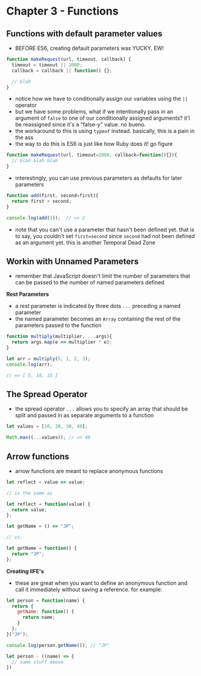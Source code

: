 # Chapter 3 - Functions
## Functions with default parameter values

* BEFORE ES6, creating default parameters was YUCKY. EW!

```js
function makeRequest(url, timeout, callback) {
  timeout = timeout || 2000;
  callback = callback || function() {};

  // blah
}
```

* notice how we have to conditionally assign our variables using the `||` operator
* but we have some problems, what if we intentionally pass in an argument of `false` to one of our conditionally assigned arguments? it'l be reassigned since it's a "false-y" value. no bueno.
* the workaround to this is using `typeof` instead. basically, this is a pain in the ass
* the way to do this is ES6 is just like how Ruby does it! go figure

```js
function makeRequest(url, timeout=2000, callback=function(){}){
  // blah blah blah
}
```

* interestingly, you can use previous parameters as defaults for later parameters

```js
function add(first, second=first){
  return first + second;
}

console.log(add(1));  // => 2
```

* note that you can't use a parameter that hasn't been defined yet. that is to say, you couldn't set `first=second` since `second` had not been defined as an argument yet. this is another Temporal Dead Zone

## Workin with Unnamed Parameters
* remember that JavaScript doesn't limit the number of parameters that can be passed to the number of named parameters defined

**Rest Parameters**
* a _rest_ parameter is indicated by three dots `...` preceding a named parameter
* the named parameter becomes an `Array` containing the rest of the parameters passed to the function

```js
function multiply(multiplier, ...args){
  return args.map(e => multiplier * e);
}

let arr = multiply(5, 1, 2, 3);
console.log(arr);

// => [ 5, 10, 15 ]
```

## The Spread Operator
* the spread operator `...` allows you to specify an array that should be split and passed in as separate arguments to a function

```js
let values = [10, 20, 30, 40];

Math.max((...values)); // => 40
```

## Arrow functions
* arrow functions are meant to replace anonymous functions

```js
let reflect = value => value;

// is the same as

let reflect = function(value) {
  return value;
};
```

```js
let getName = () => "JP";

// vs.

let getName = function() {
  return "JP";
};
```

**Creating IIFE's**

* these are great when you want to define an anonymous function and call it immediately without saving a reference. for example:

```js
let person = function(name) {
  return {
    getName: function() {
      return name;
    }
  };
}("JP");

console.log(person.getName()); // "JP"
```

```js
let person - ((name) => {
  // same stuff above
})
```
